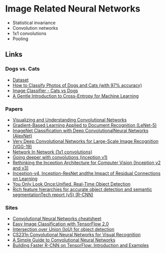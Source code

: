 # Image Related Neural Networks

* Statistical invariance
* Convolution networks
* 1x1 convolutions
* Pooling

## Links
### Dogs vs. Cats
* [Dataset](https://www.kaggle.com/c/dogs-vs-cats/data)
* [How to Classify Photos of Dogs and Cats (with 97% accuracy)](https://machinelearningmastery.com/how-to-develop-a-convolutional-neural-network-to-classify-photos-of-dogs-and-cats/)
* [Image Classifier - Cats vs Dogs](https://towardsdatascience.com/image-classifier-cats-vs-dogs-with-convolutional-neural-networks-cnns-and-google-colabs-4e9af21ae7a8)
* [A Gentle Introduction to Cross-Entropy for Machine Learning](https://machinelearningmastery.com/cross-entropy-for-machine-learning/)
### Papers
* [Visualizing and Understanding Convolutional Networks](https://cs.nyu.edu/~fergus/papers/zeilerECCV2014.pdf)
* [Gradient-Based Learning Applied to Document Recognition (LeNet-5)](http://yann.lecun.com/exdb/publis/pdf/lecun-01a.pdf)
* [ImageNet Classification with Deep ConvolutionalNeural Networks (AlexNet)](https://papers.nips.cc/paper/4824-imagenet-classification-with-deep-convolutional-neural-networks.pdf)
* [Very Deep Convolutional Networks for Large-Scale Image Recognition (VGG-19)](https://arxiv.org/abs/1409.1556)
* [Network In Network (1x1 convolutions)](https://arxiv.org/abs/1312.4400)
* [Going deeper with convolutions (inception v1)](https://arxiv.org/pdf/1409.4842v1.pdf)
* [Rethinking the Inception Architecture for Computer Vision (Inception v2 and v3)](https://arxiv.org/pdf/1512.00567v3.pdf)
* [Inception-v4, Inception-ResNet andthe Impact of Residual Connections on Learning](https://arxiv.org/pdf/1602.07261.pdf)
* [You Only Look Once:Unified, Real-Time Object Detection](https://arxiv.org/pdf/1506.02640.pdf)
* [Rich feature hierarchies for accurate object detection and semantic segmentationTech report (v5) (R-CNN)](https://arxiv.org/pdf/1311.2524.pdf)
### Sites
* [Convolutional Neural Networks cheatsheet](https://stanford.edu/~shervine/teaching/cs-230/cheatsheet-convolutional-neural-networks)
* [Easy Image Classification with TensorFlow 2.0](https://towardsdatascience.com/easy-image-classification-with-tensorflow-2-0-f734fee52d13)
* [Intersection over Union (IoU) for object detection](https://www.pyimagesearch.com/2016/11/07/intersection-over-union-iou-for-object-detection/)
* [CS231n Convolutional Neural Networks for Visual Recognition](https://cs231n.github.io/)
* [A Simple Guide to Convolutional Neural Networks](https://towardsdatascience.com/a-simple-guide-to-convolutional-neural-networks-751789e7bd88)
* [Building Faster R-CNN on TensorFlow: Introduction and Examples](https://missinglink.ai/guides/tensorflow/building-faster-r-cnn-on-tensorflow-introduction-and-examples/)
